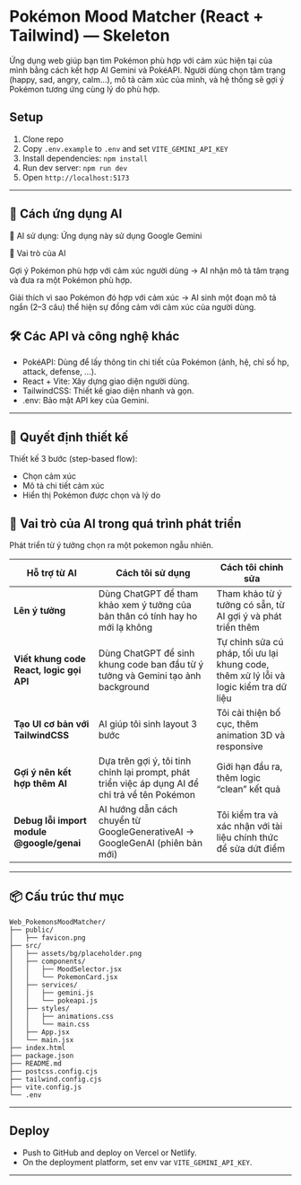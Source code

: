 # Pokémon Mood Matcher (React + Tailwind) — Skeleton

Ứng dụng web giúp bạn tìm Pokémon phù hợp với cảm xúc hiện tại của mình bằng cách kết hợp AI Gemini và PokéAPI.
Người dùng chọn tâm trạng (happy, sad, angry, calm...), mô tả cảm xúc của mình, và hệ thống sẽ gợi ý Pokémon tương ứng cùng lý do phù hợp.

## Setup
1. Clone repo
2. Copy `.env.example` to `.env` and set `VITE_GEMINI_API_KEY`
3. Install dependencies: `npm install`
4. Run dev server: `npm run dev`
5. Open `http://localhost:5173`

---

## 🧠 Cách ứng dụng AI
🔹 AI sử dụng: Ứng dụng này sử dụng Google Gemini 

🔹 Vai trò của AI

Gợi ý Pokémon phù hợp với cảm xúc người dùng → AI nhận mô tả tâm trạng và đưa ra một Pokémon phù hợp.

Giải thích vì sao Pokémon đó hợp với cảm xúc → AI sinh một đoạn mô tả ngắn (2–3 câu) thể hiện sự đồng cảm với cảm xúc của người dùng.

## 🛠️ Các API và công nghệ khác
- PokéAPI: Dùng để lấy thông tin chi tiết của Pokémon (ảnh, hệ, chỉ số hp, attack, defense, …).
- React + Vite: Xây dựng giao diện người dùng.
- TailwindCSS: Thiết kế giao diện nhanh và gọn.
- .env: Bảo mật API key của Gemini.

--- 

## 🎨 Quyết định thiết kế

Thiết kế 3 bước (step-based flow):

- Chọn cảm xúc
- Mô tả chi tiết cảm xúc
- Hiển thị Pokémon được chọn và lý do

## 🤖 Vai trò của AI trong quá trình phát triển

Phát triển từ ý tưởng chọn ra một pokemon ngẫu nhiên.

| Hỗ trợ từ AI | Cách tôi sử dụng | Cách tôi chỉnh sửa |
|---------------|------------------|--------------------|
| **Lên ý tưởng** | Dùng ChatGPT để tham khảo xem ý tưởng của bản thân có tính hay ho mới lạ không | Tham khảo từ ý tưởng có sẵn, từ AI gợi ý và phát triển thêm |
| **Viết khung code React, logic gọi API** | Dùng ChatGPT để sinh khung code ban đầu từ ý tưởng và Gemini tạo ảnh background | Tự chỉnh sửa cú pháp, tối ưu lại khung code, thêm xử lý lỗi và logic kiểm tra dữ liệu |
| **Tạo UI cơ bản với TailwindCSS** | AI giúp tôi sinh layout 3 bước | Tôi cải thiện bố cục, thêm animation 3D và responsive |
| **Gợi ý nên kết hợp thêm AI** | Dựa trên gợi ý, tôi tinh chỉnh lại prompt, phát triển việc áp dụng AI để chỉ trả về tên Pokémon | Giới hạn đầu ra, thêm logic “clean” kết quả |
| **Debug lỗi import module @google/genai** | AI hướng dẫn cách chuyển từ GoogleGenerativeAI → GoogleGenAI (phiên bản mới) | Tôi kiểm tra và xác nhận với tài liệu chính thức để sửa dứt điểm |

---

## 📦 Cấu trúc thư mục

```text
Web_PokemonsMoodMatcher/
├── public/
│   ├── favicon.png
├── src/
│   ├── assets/bg/placeholder.png
│   ├── components/
│   │   ├── MoodSelector.jsx
│   │   └── PokemonCard.jsx
│   ├── services/
│   │   ├── gemini.js
│   │   └── pokeapi.js
│   ├── styles/
│   │   ├── animations.css
│   │   └── main.css
│   ├── App.jsx
│   └── main.jsx
├── index.html
├── package.json
├── README.md
├── postcss.config.cjs
├── tailwind.config.cjs
├── vite.config.js
└── .env
```

---

## Deploy
- Push to GitHub and deploy on Vercel or Netlify.
- On the deployment platform, set env var `VITE_GEMINI_API_KEY`.

---




